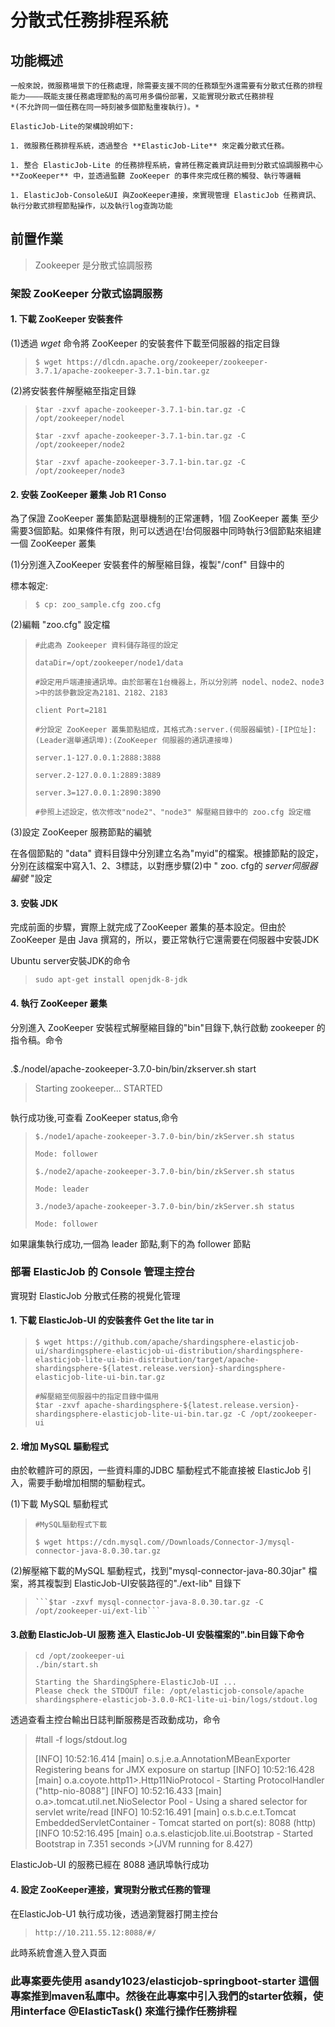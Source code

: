 # 分散式任務排程系統
## 功能概述
    一般來說，微服務場景下的任務處理，除需要支援不同的任務類型外還需要有分散式任務的排程能力————既能支援任務處理節點的高可用多備份部署，又能實現分散式任務排程
    *(不允許同一個任務在同一時刻被多個節點重複執行)。*

    ElasticJob-Lite的架構說明如下:

    1. 微服務任務排程系統，透過整合 **ElasticJob-Lite** 來定義分散式任務。

    1. 整合 ElasticJob-Lite 的任務排程系統，會將任務定義資訊註冊到分散式協調服務中心 **ZooKeeper** 中，並透過監聽 ZooKeeper 的事件來完成任務的觸發、執行等邏輯

    1. ElasticJob-Console&UI 與ZooKeeper連接，來實現管理 ElasticJob 任務資訊、執行分散式排程節點操作，以及執行log查詢功能



## 前置作業

>Zookeeper 是分散式協調服務

### 架設 ZooKeeper 分散式協調服務

#### 1. 下載 ZooKeeper 安裝套件

(1)透過 *wget* 命令將 ZooKeeper 的安裝套件下載至伺服器的指定目錄 

>```$ wget https://dlcdn.apache.org/zookeeper/zookeeper-3.7.1/apache-zookeeper-3.7.1-bin.tar.gz```

(2)將安裝套件解壓縮至指定目錄
>```$tar -zxvf apache-zookeeper-3.7.1-bin.tar.gz -C /opt/zookeeper/nodel```
>
>```$tar -zxvf apache-zookeeper-3.7.1-bin.tar.gz -C /opt/zookeeper/node2```
>
>```$tar -zxvf apache-zookeeper-3.7.1-bin.tar.gz -C /opt/zookeeper/node3```


#### 2. 安裝 ZooKeeper 叢集 Job R1 Conso

為了保證 ZooKeeper 叢集節點選舉機制的正常運轉，1個 ZooKeeper 叢集 至少需要3個節點。如果條件有限，則可以透過在!台伺服器中同時執行3個節點來組建一個 ZooKeeper 叢集


(1)分別進入ZooKeeper 安裝套件的解壓縮目錄，複製"/conf" 目錄中的

標本報定:

>```$ cp: zoo_sample.cfg zoo.cfg```

(2)編輯 "zoo.cfg" 設定檔

>```
>#此處為 Zookeeper 資料儲存路徑的設定
>
>dataDir=/opt/zookeeper/node1/data
>
>#設定用戶端連接通訊埠。由於部署在1台機器上，所以分別將 nodel、node2、node3 >中的該參數設定為2181、2182、2183 
>
>client Port=2181
>
>#分設定 ZooKeeper 叢集節點組成，其格式為:server.(伺服器編號)-[IP位址]:(Leader選舉通訊埠):(ZooKeeper 伺服器的通訊連接埠)
>
>server.1-127.0.0.1:2888:3888
>
>server.2-127.0.0.1:2889:3889 
>
>server.3=127.0.0.1:2890:3890 
>
>#參照上述設定，依次修改"node2"、"node3" 解壓縮目錄中的 zoo.cfg 設定檔
>```

(3)設定 ZooKeeper 服務節點的編號

在各個節點的 "data" 資料目錄中分別建立名為"myid"的檔案。根據節點的設定，分別在該檔案中寫入1、2、3標誌，以對應步驟(2)中 " zoo. cfg的 *server伺服器編號* "設定

#### 3. 安裝 JDK

完成前面的步驟，實際上就完成了ZooKeeper 叢集的基本設定。但由於 ZooKeeper 是由 Java 撰寫的，所以，要正常執行它還需要在伺服器中安裝JDK

Ubuntu server安裝JDK的命令

>```sudo apt-get install openjdk-8-jdk```


#### 4. 執行 ZooKeeper 叢集

分別進入 ZooKeeper 安裝程式解壓縮目錄的"bin"目錄下,執行啟動 zookeeper 的指令稿。命令

>```
.$./nodel/apache-zookeeper-3.7.0-bin/bin/zkserver.sh start
>
>Starting zookeeper... STARTED
>```

執行成功後,可查看 ZooKeeper status,命令
>```
>$./node1/apache-zookeeper-3.7.0-bin/bin/zkServer.sh status
>
>Mode: follower 
>
>$./node2/apache-zookeeper-3.7.0-bin/bin/zkServer.sh status
>
>Mode: leader
>
>3./node3/apache-zookeeper-3.7.0-bin/bin/zkServer.sh status
>
>Mode: follower
>```

如果讓集執行成功,一個為 leader 節點,剩下的為 follower 節點

### 部署 ElasticJob 的 Console 管理主控台

實現對 ElasticJob 分散式任務的視覺化管理

#### 1. 下載 ElasticJob-UI 的安裝套件 Get the lite tar in 
>```
>$ wget https://github.com/apache/shardingsphere-elasticjob-ui/shardingsphere-elasticjob-ui-distribution/shardingsphere-elasticjob-lite-ui-bin-distribution/target/apache-shardingsphere-${latest.release.version}-shardingsphere-elasticjob-lite-ui-bin.tar.gz
>
>#解壓縮至伺服器中的指定目錄中備用
>$tar -zxvf apache-shardingsphere-${latest.release.version}-shardingsphere-elasticjob-lite-ui-bin.tar.gz -C /opt/zookeeper-ui


#### 2. 增加 MySQL 驅動程式

由於軟體許可的原因，一些資料庫的JDBC 驅動程式不能直接被 ElasticJob 引入，需要手動增加相關的驅動程式。

(1)下載 MySQL 驅動程式
>```
>#MySQL驅動程式下載
>
>$ wget https://cdn.mysql.com//Downloads/Connector-J/mysql-connector-java-8.0.30.tar.gz

(2)解壓縮下載的MySQL 驅動程式，找到"mysql-connector-java-80.30jar" 檔案，將其複製到 ElasticJob-UI安裝路徑的"./ext-lib" 目錄下
>```
>```$tar -zxvf mysql-connector-java-8.0.30.tar.gz -C /opt/zookeeper-ui/ext-lib```

#### 3.啟動 ElasticJob-UI 服務 進入 ElasticJob-UI 安裝檔案的".bin目錄下命令
>```
>cd /opt/zookeeper-ui
>./bin/start.sh
>
>Starting the ShardingSphere-ElasticJob-UI ...
>Please check the STDOUT file: /opt/elasticjob-console/apache
>shardingsphere-elasticjob-3.0.0-RC1-lite-ui-bin/logs/stdout.log

透過查看主控台輸出日誌判斷服務是否政動成功，命令
>
>#tall -f logs/stdout.log
>
>[INFO] 10:52:16.414 [main] o.s.j.e.a.AnnotationMBeanExporter
>Registering beans for JMX exposure on startup [INFO] 10:52:16.428 [main] o.a.coyote.http11>.Http11NioProtocol - Starting ProtocolHandler ("http-nio-8088"] [INFO] 10:52:16.433 [main] o.a>.tomcat.util.net.NioSelector Pool - Using a shared selector for servlet write/read
>[INFO] 10:52:16.491 [main] o.s.b.c.e.t.Tomcat EmbeddedServletContainer -
>Tomcat started on port(s): 8088 (http)
>[INFO 10:52:16.495 [main] o.a.s.elasticjob.lite.ui.Bootstrap - Started Bootstrap in 7.351 seconds >(JVM running for 8.427)

ElasticJob-UI 的服務已經在 8088 通訊埠執行成功


#### 4. 設定 ZooKeeper連接，實現對分散式任務的管理

在ElasticJob-U1 執行成功後，透過瀏覽器打開主控台
>```
>http://10.211.55.12:8088/#/

此時系統會進入登入頁面


### 此專案要先使用 **asandy1023/elasticjob-springboot-starter** 這個專案推到maven私庫中。然後在此專案中引入我們的starter依賴，使用interface @ElasticTask() 來進行操作任務排程
